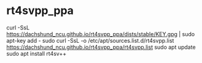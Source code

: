 # rt4svpp_ppa
curl -SsL https://dachshund_ncu.github.io/rt4svpp_ppa/dists/stable/KEY.gpg | sudo apt-key add -
sudo curl -SsL -o /etc/apt/sources.list.d/rt4svpp.list https://dachshund_ncu.github.io/rt4svpp_ppa/rt4svpp.list
sudo apt update
sudo apt install rt4sv++